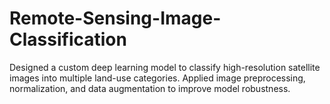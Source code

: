 # Remote-Sensing-Image-Classification
Designed a custom deep learning model to classify high-resolution satellite images into multiple land-use categories. Applied image preprocessing, normalization, and data augmentation to improve model robustness.
